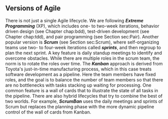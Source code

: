 ## Versions of Agile
There is not just a single Agile lifecycle. We are following _**Extreme Programming**_ (XP), which includes one- to two-week iterations, behavior driven design (see Chapter chap:bdd), test-driven development (see Chapter chap:tdd), and pair programming (see Section sec:Pair). Another popular version is _**Scrum**_ (see Section sec:Scrum), where self-organizing teams use two- to four-week iterations called _**sprints**_, and then regroup to plan the next sprint. A key feature is daily standup meetings to identify and overcome obstacles. While there are multiple roles in the scrum team, the norm is to rotate the roles over time. The _**Kanban**_ approach is derived from Toyota's just-in-time manufacturing process, which in this case treats software development as a pipeline. Here the team members have fixed roles, and the goal is to balance the number of team members so that there are no bottlenecks with tasks stacking up waiting for processing. One common feature is a wall of cards that to illustrate the state of all tasks in the pipeline. There are also hybrid lifecycles that try to combine the best of two worlds. For example, _**ScrumBan**_ uses the daily meetings and sprints of Scrum but replaces the planning phase with the more dynamic pipeline control of the wall of cards from Kanban.